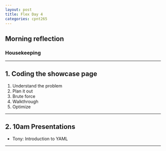 ```yaml
---
layout: post
title: Flex Day 4
categories: cpnt265
---
```


## Morning reflection
### Housekeeping

---

## 1. Coding the showcase page
1. Understand the problem
2. Plan it out
3. Brute force
4. Walkthrough
5. Optimize

---

## 2. 10am Presentations
- Tony: Introduction to YAML

---



